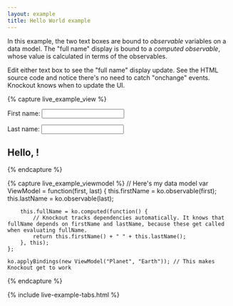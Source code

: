 ```yaml
---
layout: example
title: Hello World example
---
```


In this example, the two text boxes are bound to <em>observable</em> variables on a data model. The "full name" display is bound to a <em>computed observable</em>, whose value is calculated in terms of the observables.

Edit either text box to see the "full name" display update. See the HTML source code and notice there's no need to catch "onchange" events. Knockout knows when to update the UI.

{% capture live_example_view %}
<p>First name: <input data-bind="value: firstName" /></p>
<p>Last name: <input data-bind="value: lastName" /></p>
<h2>Hello, <span data-bind="text: fullName"> </span>!</h2>
{% endcapture %}

{% capture live_example_viewmodel %}
    // Here's my data model
    var ViewModel = function(first, last) {
        this.firstName = ko.observable(first);
        this.lastName = ko.observable(last);

        this.fullName = ko.computed(function() {
            // Knockout tracks dependencies automatically. It knows that fullName depends on firstName and lastName, because these get called when evaluating fullName.
            return this.firstName() + " " + this.lastName();
        }, this);
    };

    ko.applyBindings(new ViewModel("Planet", "Earth")); // This makes Knockout get to work
{% endcapture %}

{% include live-example-tabs.html %}
